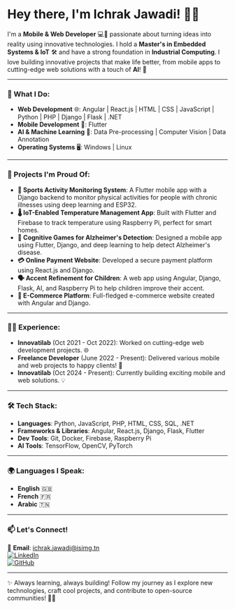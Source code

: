 # Hey there, I'm Ichrak Jawadi! 👋🚀

I'm a **Mobile & Web Developer** 💻📱 passionate about turning ideas into reality using innovative technologies. I hold a **Master's in Embedded Systems & IoT** 🛠️ and have a strong foundation in **Industrial Computing**. I love building innovative projects that make life better, from mobile apps to cutting-edge web solutions with a touch of **AI**! 🌟

---

### 💼 What I Do:

- **Web Development** 🌐: Angular | React.js | HTML | CSS | JavaScript | Python | PHP | Django | Flask | .NET
- **Mobile Development** 📱: Flutter
- **AI & Machine Learning** 🧠: Data Pre-processing | Computer Vision | Data Annotation
- **Operating Systems** 🖥️: Windows | Linux

---

### 🚀 Projects I'm Proud Of:

- **🏃 Sports Activity Monitoring System**: A Flutter mobile app with a Django backend to monitor physical activities for people with chronic illnesses using deep learning and ESP32.
- **🌡️ IoT-Enabled Temperature Management App**: Built with Flutter and Firebase to track temperature using Raspberry Pi, perfect for smart homes.
- **🧠 Cognitive Games for Alzheimer's Detection**: Designed a mobile app using Flutter, Django, and deep learning to help detect Alzheimer's disease.
- **💳 Online Payment Website**: Developed a secure payment platform using React.js and Django.
- **🗣️ Accent Refinement for Children**: A web app using Angular, Django, Flask, AI, and Raspberry Pi to help children improve their accent.
- **🛒 E-Commerce Platform**: Full-fledged e-commerce website created with Angular and Django.

---

### 👩‍💻 Experience:

- **Innovatilab** (Oct 2021 - Oct 2022): Worked on cutting-edge web development projects. 🌐
- **Freelance Developer** (June 2022 - Present): Delivered various mobile and web projects to happy clients! 🎉
- **Innovatilab** (Oct 2024 - Present): Currently building exciting mobile and web solutions. 💡

---

### 🛠️ Tech Stack:

- **Languages**: Python, JavaScript, PHP, HTML, CSS, SQL, .NET
- **Frameworks & Libraries**: Angular, React.js, Django, Flask, Flutter
- **Dev Tools**: Git, Docker, Firebase, Raspberry Pi
- **AI Tools**: TensorFlow, OpenCV, PyTorch

---

### 🌍 Languages I Speak:
- **English** 🇬🇧
- **French** 🇫🇷
- **Arabic** 🇹🇳

---

### 📫 Let's Connect!

📧 **Email**: ichrak.jawadi@isimg.tn  
[![LinkedIn](https://img.shields.io/badge/LinkedIn-0A66C2?style=flat&logo=linkedin&logoColor=white)](https://www.linkedin.com/in/ichrak-jawadi-a25292221/)  
[![GitHub](https://img.shields.io/badge/GitHub-171515?style=flat&logo=github&logoColor=white)](https://github.com/Ichrakjawadi99)

---

✨ Always learning, always building! Follow my journey as I explore new technologies, craft cool projects, and contribute to open-source communities! 🌱✨

